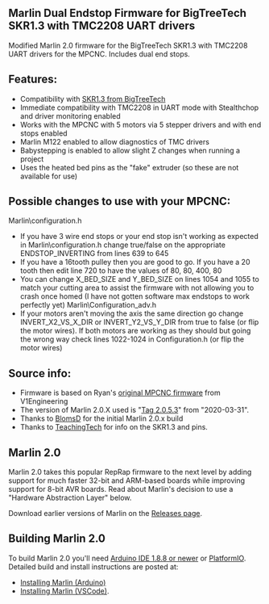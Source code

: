 ## Marlin Dual Endstop Firmware for BigTreeTech SKR1.3 with TMC2208 UART drivers
Modified Marlin 2.0 firmware for the BigTreeTech SKR1.3 with TMC2208 UART drivers for the MPCNC. Includes dual end stops.

## Features:
* Compatibility with <a href="https://www.amazon.com/BIGTREETECH-Mother-Screen-TMC2208-Printer/dp/B07WH6P9RC/ref=sr_1_7?crid=1IER3G7Y9PKIQ&dchild=1&keywords=bigtreetech+skr+v1.3&qid=1591711657&sprefix=bigtreetech+sk%2Caps%2C202&sr=8-7">SKR1.3 from BigTreeTech</a>
* Immediate compatibility with TMC2208 in UART mode with Stealthchop and driver monitoring enabled
* Works with the MPCNC with 5 motors via 5 stepper drivers and with end stops enabled
* Marlin M122 enabled to allow diagnostics of TMC drivers
* Babystepping is enabled to allow slight Z changes when running a project
* Uses the heated bed pins as the "fake" extruder (so these are not available for use)

## Possible changes to use with your MPCNC:
Marlin\configuration.h
* If you have 3 wire end stops or your end stop isn't working as expected in Marlin\configuration.h change true/false on the appropriate ENDSTOP_INVERTING from lines 639 to 645
* If you have a 16tooth pulley then you are good to go. If you have a 20 tooth then edit line 720 to have the values of 80, 80, 400, 80
* You can change X_BED_SIZE and Y_BED_SIZE on lines 1054 and 1055 to match your cutting area to assist the firmware with not allowing you to crash once homed (I have not gotten software max endstops to work perfectly yet)
Marlin\Configuration_adv.h
* If your motors aren't moving the axis the same direction go change INVERT_X2_VS_X_DIR or INVERT_Y2_VS_Y_DIR from true to false (or flip the motor wires). If both motors are working as they should but going the wrong way check lines 1022-1024 in Configuration.h (or flip the motor wires)

## Source info:
* Firmware is based on Ryan's <a href="https://www.v1engineering.com/marlin-firmware/">original MPCNC firmware</a> from V1Engineering 
* The version of Marlin 2.0.X used is "<a href="https://github.com/MarlinFirmware/Marlin/tree/2.0.5.3">Tag 2.0.5.3</a>" from "2020-03-31".
* Thanks to <a href="https://github.com/BlomsD/MPCNC-SKR1.3-TMC2208UART">BlomsD</a> for the initial Marlin 2.0.x build
* Thanks to <a href="https://www.youtube.com/channel/UCbgBDBrwsikmtoLqtpc59Bw">TeachingTech</a> for info on the SKR1.3 and pins.

## Marlin 2.0

Marlin 2.0 takes this popular RepRap firmware to the next level by adding support for much faster 32-bit and ARM-based boards while improving support for 8-bit AVR boards. Read about Marlin's decision to use a "Hardware Abstraction Layer" below.

Download earlier versions of Marlin on the [Releases page](https://github.com/MarlinFirmware/Marlin/releases).

## Building Marlin 2.0

To build Marlin 2.0 you'll need [Arduino IDE 1.8.8 or newer](https://www.arduino.cc/en/main/software) or [PlatformIO](http://docs.platformio.org/en/latest/ide.html#platformio-ide). Detailed build and install instructions are posted at:

  - [Installing Marlin (Arduino)](http://marlinfw.org/docs/basics/install_arduino.html)
  - [Installing Marlin (VSCode)](http://marlinfw.org/docs/basics/install_platformio_vscode.html).
